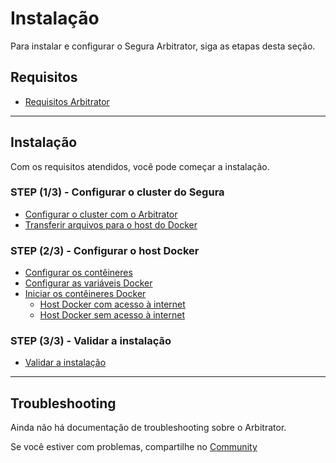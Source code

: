 # Instalação

Para instalar e configurar o Segura Arbitrator, siga as etapas desta seção.

## Requisitos

- [Requisitos Arbitrator](/v4/docs/pt/arbitrator-requirements)

---

## Instalação

Com os requisitos atendidos, você pode começar a instalação.

### STEP (1/3) - Configurar o cluster do Segura

- [Configurar o cluster com o Arbitrator](/v4/docs/pt/arbitrator-senhasegura-cluster-settings)
- [Transferir arquivos para o host do Docker](/v4/docs/pt/arbitrator-senhasegura-cluster-settings#transferência-de-arquivos-para-o-docker-host)

### STEP (2/3) - Configurar o host Docker

- [ Configurar os contêineres](/v4/docs/pt/arbitrator-docker-settings)
- [Configurar as variáveis Docker](/v4/docs/pt/arbitrator-docker-settings#configurar-variáveis-docker)
- [Iniciar os contêineres Docker](/v4/docs/pt/arbitrator-docker-settings#iniciar-variáveis-docker)
    - [Host Docker com acesso à internet](/v4/docs/pt/arbitrator-docker-settings#host-docker-com-acesso-à-internet)
    - [Host Docker sem acesso à internet](/v4/docs/pt/arbitrator-docker-settings#host-docker-sem-acesso-à-internet)

### STEP (3/3) - Validar a instalação

- [Validar a instalação](/v4/docs/pt/arbitrator-docker-settings#validar-a-instalação)

---

## Troubleshooting
Ainda não há documentação de troubleshooting  sobre o Arbitrator.

Se você estiver com problemas, compartilhe no [Community](https://community.senhasegura.io/?utm_source=HelpCenter&utm_medium=Article&utm_campaign=ArbitratorTroubleshooting)